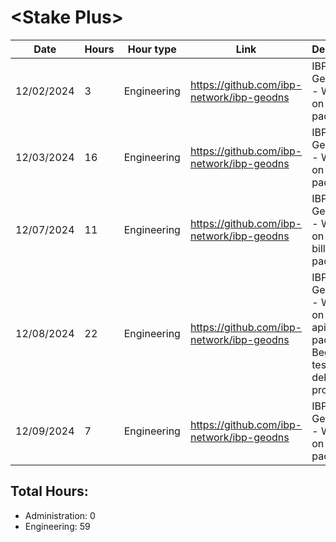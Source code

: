 # \<Stake Plus\>
| Date | Hours | Hour type | Link | Description | 
|---|---|---|---|---|
| 12/02/2024 |  3 | Engineering | https://github.com/ibp-network/ibp-geodns | IBP-GeoDNS v2 - Working on monitor package
| 12/03/2024 | 16 | Engineering | https://github.com/ibp-network/ibp-geodns | IBP-GeoDNS v2 - Working on monitor package 
| 12/07/2024 | 11 | Engineering | https://github.com/ibp-network/ibp-geodns | IBP-GeoDNS v2 - Working on monitor, billing, api packages
| 12/08/2024 | 22 | Engineering | https://github.com/ibp-network/ibp-geodns | IBP-GeoDNS v2 - Working on billing, api & raft packages. Began testing and debugging process.
| 12/09/2024 |  7 | Engineering | https://github.com/ibp-network/ibp-geodns | IBP-GeoDNS v2 - Working on raft package

## Total Hours:
- Administration: 0
- Engineering: 59


